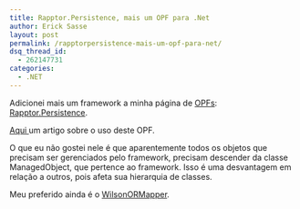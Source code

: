 ```yaml
---
title: Rapptor.Persistence, mais um OPF para .Net
author: Erick Sasse
layout: post
permalink: /rapptorpersistence-mais-um-opf-para-net/
dsq_thread_id:
  - 262147731
categories:
  - .NET
---
```

Adicionei mais um framework a minha p&aacute;gina de [OPFs][1]: [Rapptor.Persistence][2].

[Aqui ][3]um artigo sobre o uso deste OPF.

O que eu n&atilde;o gostei nele &eacute; que aparentemente todos os objetos que precisam ser gerenciados pelo framework, precisam descender da classe ManagedObject, que pertence ao framework. Isso &eacute; uma desvantagem em rela&ccedil;&atilde;o a outros, pois afeta sua hierarquia de classes.

Meu preferido ainda &eacute; o [WilsonORMapper][4].

 [1]: http://www.ericksasse.com.br/?page_id=340
 [2]: http://www.rapptor.org/persistence.html
 [3]: http://www.codeproject.com/useritems/rapptorpersistence.asp
 [4]: http://www.ormapper.net